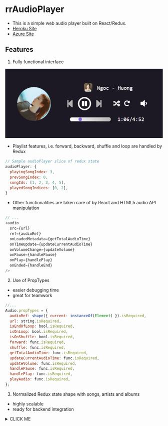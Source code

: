 
# rrAudioPlayer
+ This is a simple web audio player built on React/Redux.
+ [Heroku Site](https://rr-audio-player.herokuapp.com/#/)
+ [Azure Site](https://rraudioplayer.azurewebsites.net/#/)

## Features
1. Fully functional interface  
  
  ![alt text](./sample.png "sample")
  + Playlist features, i.e. forward, backward, shuffle and loop are handled by Redux  
  
  ```javascript
  // Sample audioPlayer slice of redux state
  audioPlayer: {
    playingSongIndex: 3,
    prevSongIndex: 0,
    songIds: [1, 2, 3, 4, 5],
    playedSongIndices: [0, 2],
  }
  ```
  
  + Other functionalities are taken care of by React and HTML5 audio API manipulation  
  
  ```javascript
  // ...
  <audio
    src={url}
    ref={audioRef}
    onLoadedMetadata={getTotalAudioTime}
    onTimeUpdate={updateCurrentAudioTime}
    onVolumeChange={updateVolume}
    onPause={handlePause}
    onPlay={handlePlay}
    onEnded={handleEnd}
  />
  ```  
  
2. Use of PropTypes
  + easier debugging time
  + great for teamwork
  
  ```javascript
  //...
  Audio.propTypes = {
    audioRef: shape({ current: instanceOf(Element) }).isRequired,
    url: string.isRequired,
    isEndOfLoop: bool.isRequired,
    isOnLoop: bool.isRequired,
    isOnShuffle: bool.isRequired,
    forward: func.isRequired,
    shuffle: func.isRequired,
    getTotalAudioTime: func.isRequired,
    updateCurrentAudioTime: func.isRequired,
    updateVolume: func.isRequired,
    handlePause: func.isRequired,
    handlePlay: func.isRequired,
    playAudio: func.isRequired,
  };
  ```
  
3. Normalized Redux state shape with songs, artists and albums
  + highly scalable
  + ready for backend integration  
  

  
  <details><summary>CLICK ME</summary>
<p>

```javascript
entities: {
    songs: {
      1: {
        id: 1,
        title: 'Chia Tay Trong Mua',
        artistId: 1,
        albumId: 1,
        url: 'https://www.dropbox.com/s/bplmds25ebqbyfg/ChiaTayTrongMua.mp3?dl=1',
      },
      2: {
        id: 2,
        title: 'Ve',
        artistId: 2,
        albumId: 2,
        url: 'https://www.dropbox.com/s/asbuyjudiov3f2j/Ve.mp3?dl=1',
      },
      3: {
        id: 3,
        title: 'Bon Chu Lam',
        artistId: 2,
        albumId: 2,
        url: 'https://www.dropbox.com/s/lio0f81hl8g2i8q/BonChuLam.mp3?dl=1',
      },
    },
    
    artists: {
      1: {
        id: 1,
        name: 'Huong Tram',
        avatar: 'https://www.dropbox.com/s/tscrswi0228ez65/HuongTram.jpg?dl=1',
      },
      2: {
        id: 2,
        name: 'Truc Nhan',
        avatar: 'https://www.dropbox.com/s/0o8epiiuba5f7q0/TrucNhan.jpg?dl=1',
      },
    },
    
    albums: {
      1: {
        id: 1,
        name: 'Em Gai Mua',
        coverImage: 'https://www.dropbox.com/s/rni2vqwqbodxjk9/EmGaiMua.jpg?dl=1',
      },
      2: {
        id: 2,
        name: 'Ve',
        coverImage: 'https://www.dropbox.com/s/7mjkd2ta2d7fz4f/Ve.jpg?dl=1',
      },
    },
  },
  
  session: {
    audioPlayer: {
      playingSongIndex: 3,
      prevSongIndex: 0,
      songIds: [1, 2, 3, 4, 5],
      playedSongIndices: [0, 2],
    },
  },
```

</p>
</details>
